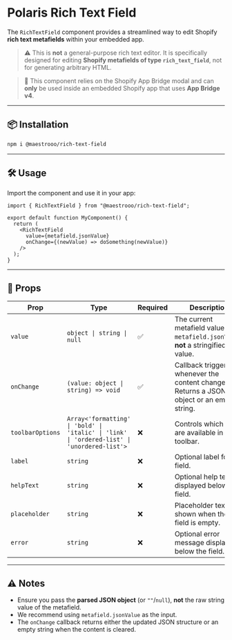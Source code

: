 # Polaris Rich Text Field

The `RichTextField` component provides a streamlined way to edit Shopify **rich text metafields** within your embedded app.

> ⚠️ This is **not** a general-purpose rich text editor. It is specifically designed for editing **Shopify metafields of type `rich_text_field`**, not for generating arbitrary HTML.

> 🚫 This component relies on the Shopify App Bridge modal and can **only** be used inside an embedded Shopify app that uses **App Bridge v4**.

---

## 📦 Installation

```bash
npm i @maestrooo/rich-text-field
```

---

## 🛠️ Usage

Import the component and use it in your app:

```tsx
import { RichTextField } from "@maestrooo/rich-text-field";

export default function MyComponent() {
  return (
    <RichTextField 
      value={metafield.jsonValue} 
      onChange={(newValue) => doSomething(newValue)} 
    />
  );
}
```

---

## 🧾 Props

| Prop            | Type                                                                 | Required | Description                                                                 |
|-----------------|----------------------------------------------------------------------|----------|-----------------------------------------------------------------------------|
| `value`         | `object \| string \| null`                                           | ✅       | The current metafield value. Use `metafield.jsonValue`, **not** a stringified value. |
| `onChange`      | `(value: object \| string) => void`                                  | ✅       | Callback triggered whenever the content changes. Returns a JSON object or an empty string. |
| `toolbarOptions`| `Array<'formatting' \| 'bold' \| 'italic' \| 'link' \| 'ordered-list' \| 'unordered-list'>` | ❌       | Controls which tools are available in the toolbar.                         |
| `label`         | `string`                                                             | ❌       | Optional label for the field.                                              |
| `helpText`      | `string`                                                             | ❌       | Optional help text displayed below the field.                              |
| `placeholder`   | `string`                                                             | ❌       | Placeholder text shown when the field is empty.                            |
| `error`         | `string`                                                             | ❌       | Optional error message displayed below the field.                          |

---

## ⚠️ Notes

- Ensure you pass the **parsed JSON object** (or `""`/`null`), **not** the raw string value of the metafield.
- We recommend using `metafield.jsonValue` as the input.
- The `onChange` callback returns either the updated JSON structure or an empty string when the content is cleared.